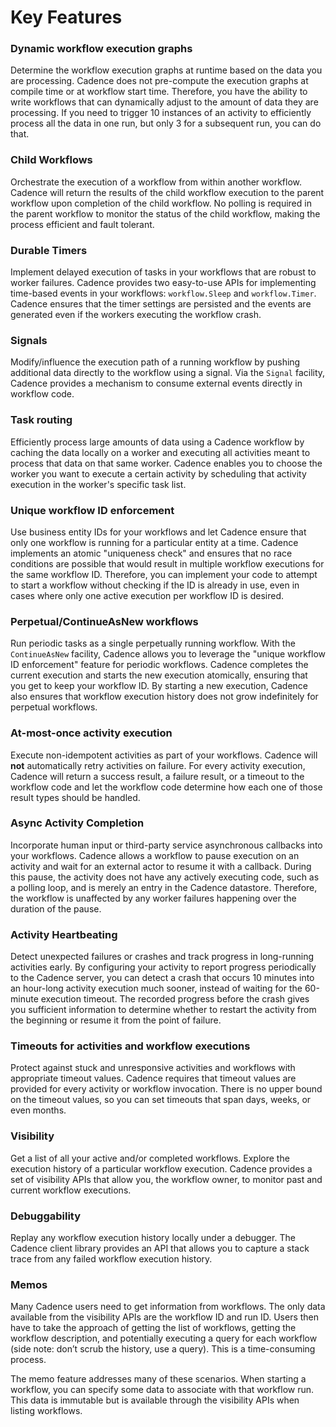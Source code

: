 # Key Features

### Dynamic workflow execution graphs
Determine the workflow execution graphs at runtime based on the data you are processing. Cadence
does not pre-compute the execution graphs at compile time or at workflow start time. Therefore, you
have the ability to write workflows that can dynamically adjust to the amount of data they are processing.
If you need to trigger 10 instances of an activity to efficiently process all the data in one run, but
only 3 for a subsequent run, you can do that.

### Child Workflows
Orchestrate the execution of a workflow from within another workflow. Cadence will return the results
of the child workflow execution to the parent workflow upon completion of the child workflow. No polling
is required in the parent workflow to monitor the status of the child workflow, making the process
efficient and fault tolerant.

### Durable Timers
Implement delayed execution of tasks in your workflows that are robust to worker failures. Cadence
provides two easy-to-use APIs for implementing time-based events in your workflows: `workflow.Sleep`
and `workflow.Timer`. Cadence ensures that the timer settings are persisted and the events are generated
even if the workers executing the workflow crash.

### Signals
Modify/influence the execution path of a running workflow by pushing additional data directly to the
workflow using a signal. Via the `Signal` facility, Cadence provides a mechanism to consume external
events directly in workflow code.

### Task routing
Efficiently process large amounts of data using a Cadence workflow by caching the data locally on a
worker and executing all activities meant to process that data on that same worker. Cadence enables
you to choose the worker you want to execute a certain activity by scheduling that activity execution
in the worker's specific task list.

### Unique workflow ID enforcement
Use business entity IDs for your workflows and let Cadence ensure that only one workflow is running
for a particular entity at a time. Cadence implements an atomic "uniqueness check" and ensures that
no race conditions are possible that would result in multiple workflow executions for the same workflow
ID. Therefore, you can implement your code to attempt to start a workflow without checking if the ID
is already in use, even in cases where only one active execution per workflow ID is desired.

### Perpetual/ContinueAsNew workflows
Run periodic tasks as a single perpetually running workflow. With the `ContinueAsNew` facility, Cadence
allows you to leverage the "unique workflow ID enforcement" feature for periodic workflows. Cadence
completes the current execution and starts the new execution atomically, ensuring that you get to keep
your workflow ID. By starting a new execution, Cadence also ensures that workflow execution history
does not grow indefinitely for perpetual workflows.

### At-most-once activity execution
Execute non-idempotent activities as part of your workflows. Cadence will **not** automatically retry
activities on failure. For every activity execution, Cadence will return a success result, a failure
result, or a timeout to the workflow code and let the workflow code determine how each one of those
result types should be handled.

### Async Activity Completion
Incorporate human input or third-party service asynchronous callbacks into your workflows. Cadence
allows a workflow to pause execution on an activity and wait for an external actor to resume it with
a callback. During this pause, the activity does not have any actively executing code, such as a polling
loop, and is merely an entry in the Cadence datastore. Therefore, the workflow is unaffected by any
worker failures happening over the duration of the pause.

### Activity Heartbeating
Detect unexpected failures or crashes and track progress in long-running activities early. By configuring
your activity to report progress periodically to the Cadence server, you can detect a crash that occurs
10 minutes into an hour-long activity execution much sooner, instead of waiting for the 60-minute execution
timeout. The recorded progress before the crash gives you sufficient information to determine whether
to restart the activity from the beginning or resume it from the point of failure.

### Timeouts for activities and workflow executions
Protect against stuck and unresponsive activities and workflows with appropriate timeout values.
Cadence requires that timeout values are provided for every activity or workflow invocation. There is
no upper bound on the timeout values, so you can set timeouts that span days, weeks, or even months.

### Visibility
Get a list of all your active and/or completed workflows. Explore the execution history of a particular
workflow execution. Cadence provides a set of visibility APIs that allow you, the workflow owner, to
monitor past and current workflow executions.

### Debuggability
Replay any workflow execution history locally under a debugger. The Cadence client library provides
an API that allows you to capture a stack trace from any failed workflow execution history.

### Memos
Many Cadence users need to get information from workflows. The only data available from the visibility APIs 
are the workflow ID and run ID. Users then have to take the approach of getting the list of workflows, 
getting the workflow description, and potentially executing a query for each workflow (side note: don’t 
scrub the history, use a query). This is a time-consuming process.

The memo feature addresses many of these scenarios. When starting a workflow, you can specify some data to 
associate with that workflow run. This data is immutable but is available through the visibility APIs when 
listing workflows. 
